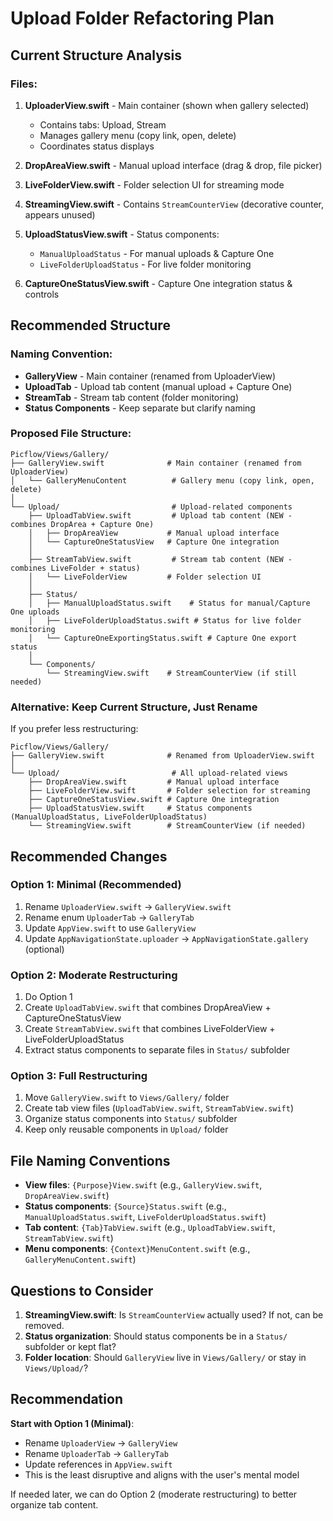 # Upload Folder Refactoring Plan

## Current Structure Analysis

### Files:
1. **UploaderView.swift** - Main container (shown when gallery selected)
   - Contains tabs: Upload, Stream
   - Manages gallery menu (copy link, open, delete)
   - Coordinates status displays

2. **DropAreaView.swift** - Manual upload interface (drag & drop, file picker)

3. **LiveFolderView.swift** - Folder selection UI for streaming mode

4. **StreamingView.swift** - Contains `StreamCounterView` (decorative counter, appears unused)

5. **UploadStatusView.swift** - Status components:
   - `ManualUploadStatus` - For manual uploads & Capture One
   - `LiveFolderUploadStatus` - For live folder monitoring

6. **CaptureOneStatusView.swift** - Capture One integration status & controls

## Recommended Structure

### Naming Convention:
- **GalleryView** - Main container (renamed from UploaderView)
- **UploadTab** - Upload tab content (manual upload + Capture One)
- **StreamTab** - Stream tab content (folder monitoring)
- **Status Components** - Keep separate but clarify naming

### Proposed File Structure:

```
Picflow/Views/Gallery/
├── GalleryView.swift              # Main container (renamed from UploaderView)
│   └── GalleryMenuContent          # Gallery menu (copy link, open, delete)
│
└── Upload/                         # Upload-related components
    ├── UploadTabView.swift         # Upload tab content (NEW - combines DropArea + Capture One)
    │   ├── DropAreaView           # Manual upload interface
    │   └── CaptureOneStatusView   # Capture One integration
    │
    ├── StreamTabView.swift         # Stream tab content (NEW - combines LiveFolder + status)
    │   └── LiveFolderView         # Folder selection UI
    │
    ├── Status/
    │   ├── ManualUploadStatus.swift    # Status for manual/Capture One uploads
    │   ├── LiveFolderUploadStatus.swift # Status for live folder monitoring
    │   └── CaptureOneExportingStatus.swift # Capture One export status
    │
    └── Components/
        └── StreamingView.swift    # StreamCounterView (if still needed)
```

### Alternative: Keep Current Structure, Just Rename

If you prefer less restructuring:

```
Picflow/Views/Gallery/
├── GalleryView.swift              # Renamed from UploaderView.swift
│
└── Upload/                         # All upload-related views
    ├── DropAreaView.swift         # Manual upload interface
    ├── LiveFolderView.swift       # Folder selection for streaming
    ├── CaptureOneStatusView.swift # Capture One integration
    ├── UploadStatusView.swift     # Status components (ManualUploadStatus, LiveFolderUploadStatus)
    └── StreamingView.swift        # StreamCounterView (if needed)
```

## Recommended Changes

### Option 1: Minimal (Recommended)
1. Rename `UploaderView.swift` → `GalleryView.swift`
2. Rename enum `UploaderTab` → `GalleryTab`
3. Update `AppView.swift` to use `GalleryView`
4. Update `AppNavigationState.uploader` → `AppNavigationState.gallery` (optional)

### Option 2: Moderate Restructuring
1. Do Option 1
2. Create `UploadTabView.swift` that combines DropAreaView + CaptureOneStatusView
3. Create `StreamTabView.swift` that combines LiveFolderView + LiveFolderUploadStatus
4. Extract status components to separate files in `Status/` subfolder

### Option 3: Full Restructuring
1. Move `GalleryView.swift` to `Views/Gallery/` folder
2. Create tab view files (`UploadTabView.swift`, `StreamTabView.swift`)
3. Organize status components into `Status/` subfolder
4. Keep only reusable components in `Upload/` folder

## File Naming Conventions

- **View files**: `{Purpose}View.swift` (e.g., `GalleryView.swift`, `DropAreaView.swift`)
- **Status components**: `{Source}Status.swift` (e.g., `ManualUploadStatus.swift`, `LiveFolderUploadStatus.swift`)
- **Tab content**: `{Tab}TabView.swift` (e.g., `UploadTabView.swift`, `StreamTabView.swift`)
- **Menu components**: `{Context}MenuContent.swift` (e.g., `GalleryMenuContent.swift`)

## Questions to Consider

1. **StreamingView.swift**: Is `StreamCounterView` actually used? If not, can be removed.
2. **Status organization**: Should status components be in a `Status/` subfolder or kept flat?
3. **Folder location**: Should `GalleryView` live in `Views/Gallery/` or stay in `Views/Upload/`?

## Recommendation

**Start with Option 1 (Minimal)**:
- Rename `UploaderView` → `GalleryView`
- Rename `UploaderTab` → `GalleryTab`
- Update references in `AppView.swift`
- This is the least disruptive and aligns with the user's mental model

If needed later, we can do Option 2 (moderate restructuring) to better organize tab content.


